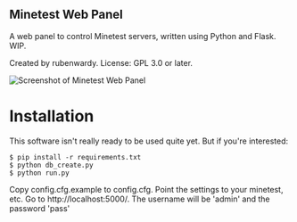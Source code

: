 Minetest Web Panel
------------------

A web panel to control Minetest servers, written using Python and Flask. WIP.

Created by rubenwardy. License: GPL 3.0 or later.

![Screenshot of Minetest Web Panel](http://a.pomf.se/laswnl.png)

Installation
============

This software isn't really ready to be used quite yet.
But if you're interested:

	$ pip install -r requirements.txt
	$ python db_create.py
	$ python run.py

Copy config.cfg.example to config.cfg. Point the settings to your minetest, etc.
Go to http://localhost:5000/.
The username will be 'admin' and the password 'pass'
